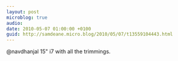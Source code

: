 ```yaml
---
layout: post
microblog: true
audio: 
date: 2010-05-07 01:00:00 +0100
guid: http://samdeane.micro.blog/2010/05/07/t13559104443.html
---
```

@navdhanjal 15" i7 with all the trimmings.
